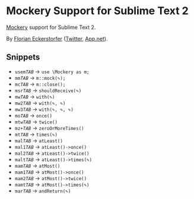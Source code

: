 Mockery Support for Sublime Text 2
==================================

[Mockery](https://github.com/padraic/mockery) support for Sublime Text 2.

By [Florian Eckerstorfer](http://braincrafted.com) ([Twitter](http://twitter.com/braincrafted), [App.net](https://alpha.app.net/braincrafted)).

Snippets
--------

- `usem`*`TAB`* → `use \Mockery as m;`
- `mm`*`TAB`* → `m::mock(✎);`
- `mc`*`TAB`* → `m::close();`
- `msr`*`TAB`* → `shouldReceive(✎)`
- `mw`*`TAB`* → `with(✎)`
- `mw2`*`TAB`* → `with(✎, ✎)`
- `mw3`*`TAB`* → `with(✎, ✎, ✎)`
- `mo`*`TAB`* → `once()`
- `mtw`*`TAB`* → `twice()`
- `mz+`*`TAB`* → `zeroOrMoreTimes()`
- `mt`*`TAB`* → `times(✎)`
- `mal`*`TAB`* → `atLeast()`
- `mal1`*`TAB`* → `atLeast()->once()`
- `mal2`*`TAB`* → `atLeast()->twice()`
- `malt`*`TAB`* → `atLeast()->times(✎)`
- `mam`*`TAB`* → `atMost()`
- `mam1`*`TAB`* → `atMost()->once()`
- `mam2`*`TAB`* → `atMost()->twice()`
- `mamt`*`TAB`* → `atMost()->times(✎)`
- `mar`*`TAB`* → `andReturn(✎)`
